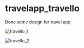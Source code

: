 # travelapp_travello
Done some design for travel app

![travello_1](https://github.com/Smackigan/travelapp_travello/assets/79315349/a0e35082-392b-4fb6-80f6-68531751c6aa)

![travello_2](https://github.com/Smackigan/travelapp_travello/assets/79315349/6a40d353-7162-4703-869b-b99ac334ca68)
